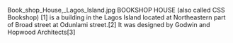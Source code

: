 Book_shop_House,_Lagos_Island.jpg BOOKSHOP HOUSE (also called CSS Bookshop) [1] is a building in the Lagos Island located at Northeastern part of Broad street at Odunlami street.[2] It was designed by Godwin and Hopwood Architects[3]
